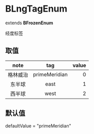 # BLngTagEnum
extends **BFrozenEnum**

经度标签

## 取值
| note | tag | value |
|:------:|:------:|------:|
| 格林威治 | primeMeridian | 0 |
| 东半球 | east | 1 |
| 西半球 | west | 2 |

## 默认值
defaultValue = "primeMeridian"
